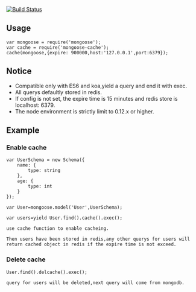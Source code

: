 
[![Build Status](https://travis-ci.org/flex1988/mongoose-cache.svg?branch=master)](https://travis-ci.org/flex1988/mongoose-cache)

## Usage

    var mongoose = require('mongoose');
    var cache = require('mongoose-cache');
    cache(mongoose,{expire: 900000,host:'127.0.0.1',port:6379});

## Notice

- Compatible only with ES6 and koa,yield a query and end it with exec.
- All querys defaultly stored in redis.
- If config is not set, the expire time is 15 minutes and redis store is localhost: 6379.
- The node environment is strictly limit to 0.12.x or higher.

## Example

### Enable cache
    var UserSchema = new Schema({
        name: {
            type: string
        },
        age: {
            type: int
        }
    });

    var User=mongoose.model('User',UserSchema);

    var users=yield User.find().cache().exec();

    use cache function to enable cacheing.

    Then users have been stored in redis,any other querys for users will return cached object in redis if the expire time is not exceed.

### Delete cache
    
    User.find().delcache().exec();

    query for users will be deleted,next query will come from mongodb.

